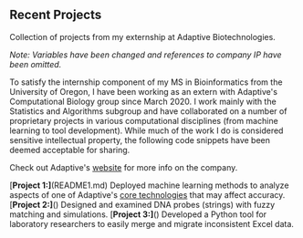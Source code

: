 ## Recent Projects
Collection of projects from my externship at Adaptive Biotechnologies.

*Note: Variables have been changed and references to company IP have been omitted.*

To satisfy the internship component of my MS in Bioinformatics from the University of Oregon, I have been working as an extern with Adaptive's Computational Biology group since March 2020. I work mainly with the Statistics and Algorithms subgroup and have collaborated on a number of proprietary projects in various computational disciplines (from machine learning to tool development). While much of the work I do is considered sensitive intellectual property, the following code snippets have been deemed acceptable for sharing.

Check out Adaptive's [website](https://www.adaptivebiotech.com/) for more info on the company.

[**Project 1:]**(README1.md) Deployed machine learning methods to analyze aspects of one of Adaptive's [core technologies](https://www.clonoseq.com/) that may affect accuracy.
[**Project 2:]**() Designed and examined DNA probes (strings) with fuzzy matching and simulations.
[**Project 3:]**() Developed a Python tool for laboratory researchers to easily merge and migrate inconsistent Excel data.
